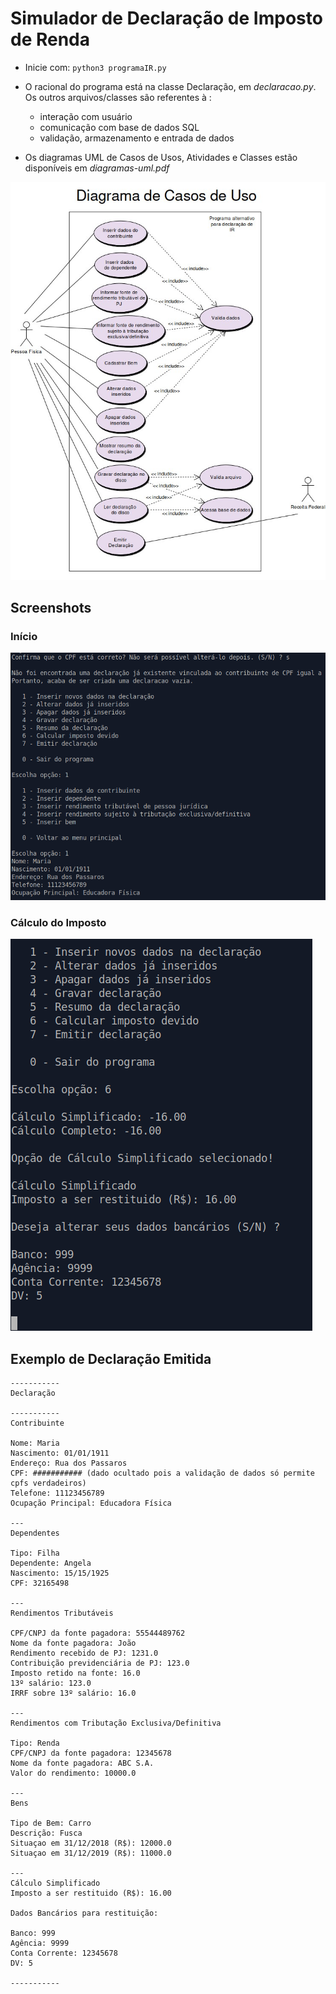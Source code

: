 # Simulador de Declaração de Imposto de Renda

- Inicie com: `python3 programaIR.py`
- O racional do programa está na classe Declaração, em *declaracao.py*. Os outros arquivos/classes são referentes à :
  - interação com usuário
  - comunicação com base de dados SQL
  - validação, armazenamento e entrada de dados

- Os diagramas UML de Casos de Usos, Atividades e Classes estão disponíveis em *diagramas-uml.pdf*

![Diagrama De Uso](img/diagrama-casos-uso.jpg)

## Screenshots

### Início

![Screenshot1](img/screenshot1.png)



### Cálculo do Imposto

![Screenshot2](img/screenshot2.png)



## Exemplo de Declaração Emitida

```
-----------
Declaração

-----------
Contribuinte

Nome: Maria 
Nascimento: 01/01/1911 
Endereço: Rua dos Passaros 
CPF: ########### (dado ocultado pois a validação de dados só permite cpfs verdadeiros) 
Telefone: 11123456789 
Ocupação Principal: Educadora Física

---
Dependentes

Tipo: Filha 
Dependente: Angela 
Nascimento: 15/15/1925 
CPF: 32165498

---
Rendimentos Tributáveis

CPF/CNPJ da fonte pagadora: 55544489762 
Nome da fonte pagadora: João 
Rendimento recebido de PJ: 1231.0 
Contribuição previdenciária de PJ: 123.0 
Imposto retido na fonte: 16.0 
13º salário: 123.0 
IRRF sobre 13º salário: 16.0

---
Rendimentos com Tributação Exclusiva/Definitiva

Tipo: Renda 
CPF/CNPJ da fonte pagadora: 12345678 
Nome da fonte pagadora: ABC S.A. 
Valor do rendimento: 10000.0

---
Bens

Tipo de Bem: Carro 
Descrição: Fusca 
Situaçao em 31/12/2018 (R$): 12000.0 
Situaçao em 31/12/2019 (R$): 11000.0

---
Cálculo Simplificado
Imposto a ser restituido (R$): 16.00

Dados Bancários para restituição:

Banco: 999 
Agência: 9999 
Conta Corrente: 12345678 
DV: 5

-----------
```

